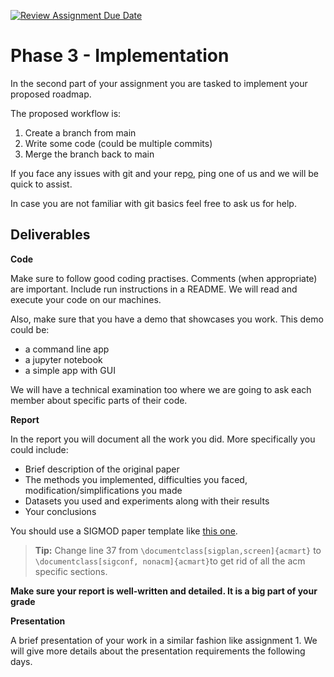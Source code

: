 [![Review Assignment Due Date](https://classroom.github.com/assets/deadline-readme-button-22041afd0340ce965d47ae6ef1cefeee28c7c493a6346c4f15d667ab976d596c.svg)](https://classroom.github.com/a/cN0AVGVj)
# Phase 3 - Implementation

In the second part of your assignment you are tasked to implement your proposed roadmap.

The proposed workflow is:
1. Create a branch from main
2. Write some code (could be multiple commits)
3. Merge the branch back to main

If you face any issues with git and your rep[o,](https://drive.google.com/file/d/1OMi30WhdJR7_zEDXae4ac9X5S8KhTeWe/view?usp=share_link) ping one of us and we will be quick to assist.

In case you are not familiar with git basics feel free to ask us for help.

## Deliverables

**Code**

Make sure to follow good coding practises. Comments (when appropriate) are important. Include run instructions in a README. 
We will read and execute your code on our machines.

Also, make sure that you have a demo that showcases you work.
This demo could be:
* a command line app
* a jupyter notebook
* a simple app with GUI

We will have a technical examination too where we are going to ask each member about specific parts of their code. 

**Report**

In the report you will document all the work you did. More specifically you could include:
* Brief description of the original paper
* The methods you implemented, difficulties you faced, modification/simplifications you made
* Datasets you used and experiments along with their results
* Your conclusions

You should use a SIGMOD paper template like [this one](https://www.overleaf.com/latex/templates/association-for-computing-machinery-acm-sigplan-proceedings-template/rfvsrhgmghtc).
> **Tip:** Change line 37 from `\documentclass[sigplan,screen]{acmart}` to `\documentclass[sigconf, nonacm]{acmart}`to get rid of all the acm specific sections.

**Make sure your report is well-written and detailed. It is a big part of your grade**

**Presentation**

A brief presentation of your work in a similar fashion like assignment 1.
We will give more details about the presentation requirements the following days.
